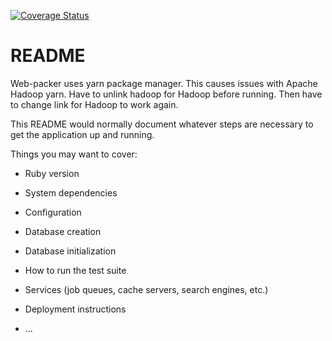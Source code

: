 [![Coverage Status](https://coveralls.io/repos/github/David-Sharpe/hercules/badge.svg?branch=master)](https://coveralls.io/github/David-Sharpe/hercules?branch=master)
# README
Web-packer uses yarn package manager.  This causes issues with Apache Hadoop yarn.  Have to 
unlink hadoop for Hadoop before running.  Then have to change link for Hadoop to work again.


This README would normally document whatever steps are necessary to get the
application up and running.

Things you may want to cover:

* Ruby version

* System dependencies

* Configuration

* Database creation

* Database initialization

* How to run the test suite

* Services (job queues, cache servers, search engines, etc.)

* Deployment instructions

* ...

